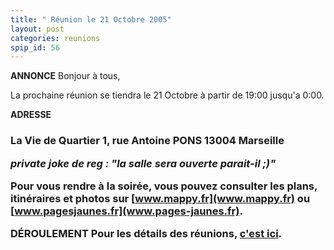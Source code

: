 ```yaml
---
title: " Réunion le 21 Octobre 2005"
layout: post
categories: reunions
spip_id: 56
---
```

**ANNONCE**
Bonjour à tous,

La prochaine réunion se tiendra le 21 Octobre à partir de 19:00 jusqu'a 0:00.

**ADRESSE**


<h3>La Vie de Quartier
1, rue Antoine PONS
13004 Marseille


*private joke de reg : "la salle sera ouverte parait-il ;)"*

Pour vous rendre à la soirée, vous pouvez consulter les plans, itinéraires et photos sur [www.mappy.fr](www.mappy.fr) ou [www.pagesjaunes.fr](www.pages-jaunes.fr).


**DÉROULEMENT**
Pour les détails des réunions, [c'est ici](/association/les-reunions-du-plug/).


